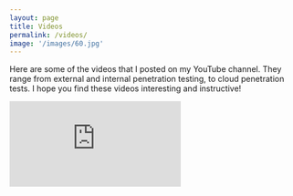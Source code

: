 ```yaml
---
layout: page
title: Videos 
permalink: /videos/
image: '/images/60.jpg'
---
```


Here are some of the videos that I posted on my YouTube channel. They range from external and internal penetration testing, to cloud penetration tests. I hope you find these videos interesting and instructive! 

<iframe src="https://www.youtube.com/embed/bnSUBy9YrOc" frameborder="0" allowfullscreen></iframe>
